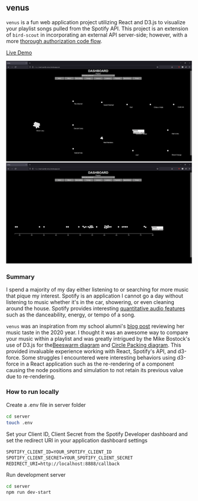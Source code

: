 ## venus

`venus` is a fun web application project utilizing React and D3.js to visualize your playlist songs pulled from the Spotify API. This project is an extension of `bird-scout` in incorporating an external API server-side; however, with a more [thorough authorization code flow](https://developer.spotify.com/documentation/general/guides/authorization/code-flow/).

[Live Demo](https://react-spotify-venus.herokuapp.com/)

![demo-screenshot](./demo-screenshot.png)
![demo-screenshot-2](<./demo-screenshot%20(2).png>)

### Summary

I spend a majority of my day either listening to or searching for more music that pique my interest. Spotify is an application I cannot go a day without listening to music whether it's in the car, showering, or even cleaning around the house. Spotify provides interesting [quantitative audio features](https://developer.spotify.com/documentation/web-api/reference/#/operations/get-audio-features) such as the danceability, energy, or tempo of a song.

`venus` was an inspiration from my school alumni's [blog post](https://www.kexinzhang.com/2018/12/20/2018-in-music.html) reviewing her music taste in the 2020 year. I thought it was an awesome way to compare your music within a playlist and was greatly intrigued by the Mike Bostock's use of D3.js for the[Beeswarm diagram](https://bl.ocks.org/mbostock/6526445e2b44303eebf21da3b6627320) and [Circle Packing diagram](https://bl.ocks.org/mbostock/ca5b03a33affa4160321). This provided invaluable experience working with React, Spotify's API, and d3-force. Some struggles I encountered were interesting behaviors using d3-force in a React application such as the re-rendering of a component causing the node positions and simulation to not retain its previous value due to re-rendering.

### How to run locally
Create a .env file in server folder
```bash
cd server
touch .env
```

Set your Client ID, Client Secret from the Spotify Developer dashboard and set the redirect URI in your application dashboard settings
```
SPOTIFY_CLIENT_ID=YOUR_SPOTIFY_CLIENT_ID
SPOTIFY_CLIENT_SECRET=YOUR_SPOTIFY_CLIENT_SECRET
REDIRECT_URI=http://localhost:8888/callback
```

Run development server
```bash
cd server
npm run dev-start
```